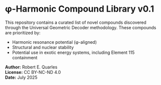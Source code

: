 # φ-Harmonic Compound Library v0.1

This repository contains a curated list of novel compounds discovered through the Universal Geometric Decoder methodology. These compounds are prioritized by:
- Harmonic resonance potential (φ-aligned)
- Structural and nuclear stability
- Potential use in exotic energy systems, including Element 115 containment

**Author:** Robert E. Quarles  
**License:** CC BY-NC-ND 4.0  
**Date:** July 2025  
